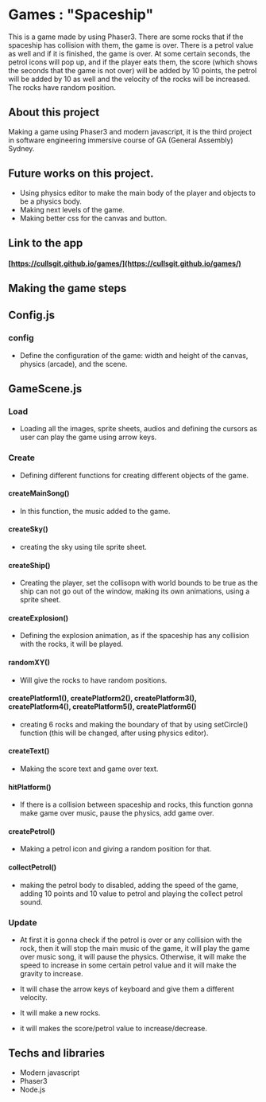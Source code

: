 # Games : "Spaceship"

This is a game made by using Phaser3. There are some rocks that if the spaceship has
collision with them, the game is over. There is a petrol value as well and if it is finished,
the game is over. At some certain seconds, the petrol icons will pop up, and if the player eats them, the score (which shows the seconds that the game is not over) will be added by 10 points, the petrol will be added by 10 as well and the velocity of the rocks will be increased. The rocks have random position.

## About this project
Making a game using Phaser3 and modern javascript, it is the third project in software
engineering immersive course of GA (General Assembly) Sydney.

## Future works on this project.
* Using physics editor to make the main body of the player and objects to be a physics body.
* Making next levels of the game.
* Making better css for the canvas and button.

## Link to the app

#### [https://cullsgit.github.io/games/](https://cullsgit.github.io/games/)

## Making the game steps

## Config.js

### config
* Define the configuration of the game: width and height of the canvas, physics (arcade), and the scene.

## GameScene.js
### Load
* Loading all the images, sprite sheets, audios and defining the cursors as user can
play the game using arrow keys.

### Create
* Defining different functions for creating different objects of the game.

#### createMainSong()
* In this function, the music added to the game.

#### createSky()
* creating the sky using tile sprite sheet.

#### createShip()
* Creating the player, set the collisopn with world bounds to be true as the ship can not
go out of the window, making its own animations, using a sprite sheet.

#### createExplosion()
* Defining the explosion animation, as if the spaceship has any collision with the rocks, it will be played.

#### randomXY()
* Will give the rocks to have random positions.

#### createPlatform1(), createPlatform2(), createPlatform3(), createPlatform4(), createPlatform5(), createPlatform6()
* creating 6 rocks and making the boundary of that by using setCircle() function (this will be changed, after using physics
  editor).


#### createText()
* Making the score text and game over text.

#### hitPlatform()
* If there is a collision between spaceship and rocks, this function gonna make
game over music, pause the physics, add game over.

#### createPetrol()
* Making a petrol icon and giving a random position for that.

#### collectPetrol()
* making the petrol body to disabled, adding the speed of the game, adding 10 points and 10 value to petrol and
playing the collect petrol sound.

### Update
* At first it is gonna check if the petrol is over or any collision with the rock, then it will stop the
main music of the game, it will play the game over music song, it will pause the physics. Otherwise, it will make the
speed to increase in some certain petrol value and it will make the gravity to increase.

* It will chase the arrow keys of keyboard and give them a different velocity.

* It will make a new rocks.

* it will makes the score/petrol value to increase/decrease.

## Techs and libraries
* Modern javascript
* Phaser3
* Node.js
